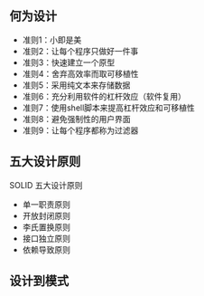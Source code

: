 ## 何为设计
- 准则1：小即是美
- 准则2：让每个程序只做好一件事
- 准则3：快速建立一个原型
- 准则4：舍弃高效率而取可移植性
- 准则5：采用纯文本来存储数据
- 准则6：充分利用软件的杠杆效应（软件复用）
- 准则7：使用shell脚本来提高杠杆效应和可移植性
- 准则8：避免强制性的用户界面
- 准则9：让每个程序都称为过滤器

## 五大设计原则
SOLID 五大设计原则
- 单一职责原则
- 开放封闭原则
- 李氏置换原则
- 接口独立原则
- 依赖导致原则

## 设计到模式

